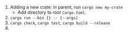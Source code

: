 1. Adding a new crate: in parent, run `cargo new my-crate` 
    - Add directory to root `Cargo.toml`. 
2. `cargo run --bin {} -- {--args}` 
3. `cargo check`, `cargo test`, `cargo build --release`
4. 